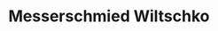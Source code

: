 ---
title: "Messerschmied Wiltschko"
url: /rappottenstein/messerschmied-wiltschko/
shop: Haushaltsartikel
---